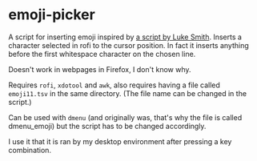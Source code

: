 # emoji-picker

A script for inserting emoji inspired by [a script by Luke Smith](https://youtu.be/UCEXY46t3OA).
Inserts a character selected in rofi to the cursor position.
In fact it inserts anything before the first whitespace character on the chosen line.

Doesn't work in webpages in Firefox, I don't know why.

Requires `rofi`, `xdotool` and `awk`, also requires having a file called `emoji11.tsv` in the same directory.
(The file name can be changed in the script.)

Can be used with `dmenu` (and originally was, that's why the file is called dmenu_emoji)
but the script has to be changed accordingly.

I use it that it is ran by my desktop environment after pressing a key combination. 
